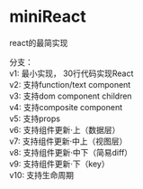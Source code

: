 # miniReact
react的最简实现

分支：<br />
v1: 最小实现， 30行代码实现React<br />
v2: 支持function/text component <br />
v3: 支持dom component children<br />
v4: 支持composite component<br />
v5: 支持props<br />
v6: 支持组件更新·上（数据层）<br />
v7: 支持组件更新·中上（视图层）<br />
v8: 支持组件更新·中下（简易diff）<br />
v9: 支持组件更新·下（key）<br />
v10: 支持生命周期<br />